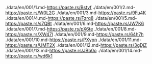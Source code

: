 ./data/en/001/1.md-https://paste.rs/Bstvf
./data/en/001/2.md-https://paste.rs/W0L2G
./data/en/001/3.md-https://paste.rs/9Fu4K
./data/en/001/4.md-https://paste.rs/Fzrq8
./data/en/001/5.md-https://paste.rs/s7QBt
./data/en/001/6.md-https://paste.rs/JW7K6
./data/en/001/7.md-https://paste.rs/pX6te
./data/en/001/8.md-https://paste.rs/XW47l
./data/en/001/9.md-https://paste.rs/64h7h
./data/en/001/10.md-https://paste.rs/PXypn
./data/en/001/11.md-https://paste.rs/UMT2X
./data/en/001/12.md-https://paste.rs/3gDjZ
./data/en/001/13.md-https://paste.rs/JBb0o
./data/en/001/14.md-https://paste.rs/wd6k1